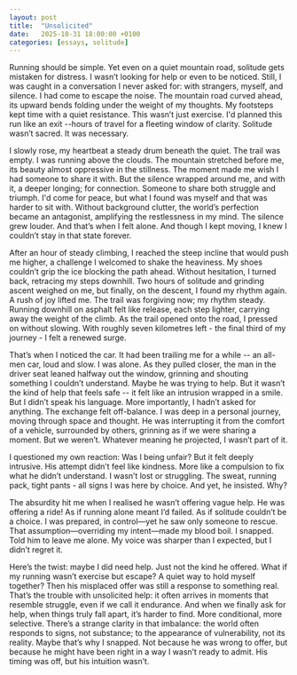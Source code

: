 ```yaml
---
layout: post
title:  "Unsolicited"
date:   2025-10-31 18:00:00 +0100
categories: [essays, solitude]
---
```


Running should be simple.
Yet even on a quiet mountain road, solitude gets mistaken for distress.
I wasn’t looking for help or even to be noticed.
Still, I was caught in a conversation I never asked for: with strangers, myself, and silence.
I had come to escape the noise.
The mountain road curved ahead, its upward bends folding under the weight of my thoughts.
My footsteps kept time with a quiet resistance.
This wasn’t just exercise.
I'd planned this run like an exit --hours of travel for a fleeting window of clarity.
Solitude wasn’t sacred. 
It was necessary.

I slowly rose, my heartbeat a steady drum beneath the quiet.
The trail was empty.
I was running above the clouds. 
The mountain stretched before me, its beauty almost oppressive in the stillness.
The moment made me wish I had someone to share it with.
But the silence wrapped around me, and with it, a deeper longing; for connection.
Someone to share both struggle and triumph.
I'd come for peace, but what I found was myself and that was harder to sit with.
Without background clutter, the world’s perfection became an antagonist, amplifying the restlessness in my mind. 
The silence grew louder. 
And that’s when I felt alone.
And though I kept moving, I knew I couldn’t stay in that state forever.

After an hour of steady climbing, I reached the steep incline that would push me higher, a challenge I welcomed to shake the heaviness.
My shoes couldn’t grip the ice blocking the path ahead.
Without hesitation, I turned back, retracing my steps downhill.
Two hours of solitude and grinding ascent weighed on me, but finally, on the descent, I found my rhythm again.
A rush of joy lifted me.
The trail was forgiving now; my rhythm steady.
Running downhill on asphalt felt like release, each step lighter, carrying away the weight of the climb.
As the trail opened onto the road, I pressed on without slowing.
With roughly seven kilometres left - the final third of my journey - I felt a renewed surge.

That’s when I noticed the car. 
It had been trailing me for a while -- an all-men car, loud and slow.
I was alone. 
As they pulled closer, the man in the driver seat leaned halfway out the window, grinning and shouting something I couldn’t understand. 
Maybe he was trying to help. 
But it wasn’t the kind of help that feels safe  -- it felt like an intrusion wrapped in a smile.
But I didn’t speak his language. 
More importantly, I hadn’t asked for anything. 
The exchange felt off-balance. 
I was deep in a personal journey, moving through space and thought.
He was interrupting it from the comfort of a vehicle, surrounded by others, grinning as if we were sharing a moment. 
But we weren’t. 
Whatever meaning he projected, I wasn’t part of it.

I questioned my own reaction: Was I being unfair? 
But it felt deeply intrusive. 
His attempt didn’t feel like kindness. 
More like a compulsion to fix what he didn’t understand.
I wasn’t lost or struggling. 
The sweat, running pack, tight pants - all signs I was here by choice. 
And yet, he insisted. 
Why?

The absurdity hit me when I realised he wasn’t offering vague help. 
He was offering a ride! 
As if running alone meant I’d failed. 
As if solitude couldn’t be a choice. 
I was prepared, in control—yet he saw only someone to rescue.
That assumption—overriding my intent—made my blood boil. 
I snapped. 
Told him to leave me alone. 
My voice was sharper than I expected, but I didn’t regret it.

Here’s the twist: maybe I did need help. 
Just not the kind he offered. 
What if my running wasn’t exercise but escape? 
A quiet way to hold myself together? 
Then his misplaced offer was still a response to something real. 
That’s the trouble with unsolicited help: it often arrives in moments that resemble struggle, even if we call it endurance. 
And when we finally ask for help, when things truly fall apart, it’s harder to find. 
More conditional, more selective. 
There’s a strange clarity in that imbalance: the world often responds to signs, not substance; to the appearance of vulnerability, not its reality. 
Maybe that’s why I snapped. 
Not because he was wrong to offer, but because he might have been right in a way I wasn’t ready to admit. 
His timing was off, but his intuition wasn’t.
